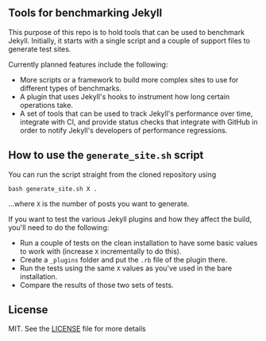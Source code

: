 ## Tools for benchmarking Jekyll

This purpose of this repo is to hold tools that can be used to benchmark
Jekyll. Initially, it starts with a single script and a couple of
support files to generate test sites.

Currently planned features include the following:
 - More scripts or a framework to build more complex sites to use for
   different types of benchmarks.
 - A plugin that uses Jekyll's hooks to instrument how long certain
   operations take.
 - A set of tools that can be used to track Jekyll's performance over
   time, integrate with CI, and  provide status checks that integrate
   with GitHub in order to notify Jekyll's developers of performance
   regressions.

## How to use the `generate_site.sh` script

You can run the script straight from the cloned repository using

    bash generate_site.sh X .

...where `X` is the number of posts you want to generate.

If you want to test the various Jekyll plugins and how they affect the 
build, you'll need to do the following:
 - Run a couple of tests on the clean installation to have some basic
   values to work with (increase `X` incrementally to do this).
 - Create a `_plugins` folder and put the `.rb` file of the plugin there.
 - Run the tests using the same `X` values as you've used in the
   bare installation.
 - Compare the results of those two sets of tests.

## License

MIT. See the [LICENSE](LICENSE) file for more details
